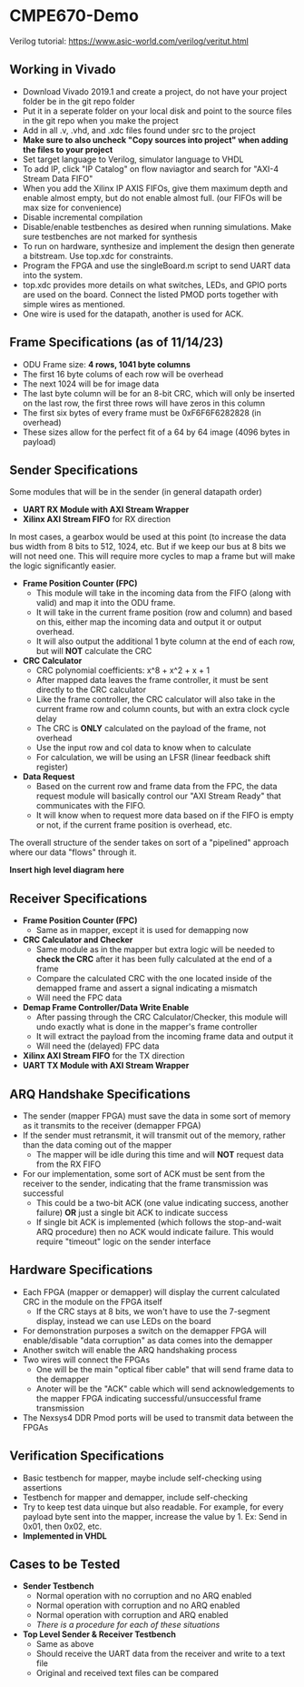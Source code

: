 # CMPE670-Demo

Verilog tutorial: https://www.asic-world.com/verilog/veritut.html

## Working in Vivado
* Download Vivado 2019.1 and create a project, do not have your project folder be in the git repo folder
* Put it in a seperate folder on your local disk and point to the source files in the git repo when you make the project
* Add in all .v, .vhd, and .xdc files found under src to the project
* **Make sure to also uncheck "Copy sources into project" when adding the files to your project**
* Set target language to Verilog, simulator language to VHDL
* To add IP, click "IP Catalog" on flow naviagtor and search for "AXI-4 Stream Data FIFO"
* When you add the Xilinx IP AXIS FIFOs, give them maximum depth and enable almost empty, but do not enable almost full. (our FIFOs will be max size for convenience)
* Disable incremental compilation
* Disable/enable testbenches as desired when running simulations. Make sure testbenches are not marked for synthesis
* To run on hardware, synthesize and implement the design then generate a bitstream. Use top.xdc for constraints.
* Program the FPGA and use the singleBoard.m script to send UART data into the system.
* top.xdc provides more details on what switches, LEDs, and GPIO ports are used on the board. Connect the listed PMOD ports together with simple wires as mentioned.
* One wire is used for the datapath, another is used for ACK.

## Frame Specifications (as of 11/14/23)
* ODU Frame size: **4 rows, 1041 byte columns**
* The first 16 byte colums of each row will be overhead
* The next 1024 will be for image data
* The last byte column will be for an 8-bit CRC, which will only be inserted on the last row, the first three rows will have zeros in this column
* The first six bytes of every frame must be 0xF6F6F6282828 (in overhead)
* These sizes allow for the perfect fit of a 64 by 64 image (4096 bytes in payload)

## Sender Specifications
Some modules that will be in the sender (in general datapath order)
* **UART RX Module with AXI Stream Wrapper**
* **Xilinx AXI Stream FIFO** for RX direction

In most cases, a gearbox would be used at this point (to increase the data bus width from 8 bits to 512, 1024, etc. But if we keep our bus at 8 bits we will not need one.  This will require more cycles to map a frame but will make the logic significantly easier.
* **Frame Position Counter (FPC)**
  * This module will take in the incoming data from the FIFO (along with valid) and map it into the ODU frame.
  * It will take in the current frame position (row and column) and based on this, either map the incoming data and output it or output overhead.
  * It will also output the additional 1 byte column at the end of each row, but will **NOT** calculate the CRC
* **CRC Calculator**
  * CRC polynomial coefficients: x^8 + x^2 + x + 1
  * After mapped data leaves the frame controller, it must be sent directly to the CRC calculator
  * Like the frame controller, the CRC calculator will also take in the current frame row and column counts, but with an extra clock cycle delay
  * The CRC is **ONLY** calculated on the payload of the frame, not overhead
  * Use the input row and col data to know when to calculate
  * For calculation, we will be using an LFSR (linear feedback shift register)
* **Data Request**
  * Based on the current row and frame data from the FPC, the data request module will basically control our "AXI Stream Ready" that communicates with the FIFO.
  *   It will know when to request more data based on if the FIFO is empty or not, if the current frame position is overhead, etc.

The overall structure of the sender takes on sort of a "pipelined" approach where our data "flows" through it.

**Insert high level diagram here**

## Receiver Specifications
* **Frame Position Counter (FPC)**
  * Same as in mapper, except it is used for demapping now
* **CRC Calculator and Checker**
  * Same module as in the mapper but extra logic will be needed to **check the CRC** after it has been fully calculated at the end of a frame
  * Compare the calculated CRC with the one located inside of the demapped frame and assert a signal indicating a mismatch
  * Will need the FPC data
* **Demap Frame Controller/Data Write Enable**
  * After passing through the CRC Calculator/Checker, this module will undo exactly what is done in the mapper's frame controller
  * It will extract the payload from the incoming frame data and output it
  * Will need the (delayed) FPC data
* **Xilinx AXI Stream FIFO** for the TX direction
* **UART TX Module with AXI Stream Wrapper**

## ARQ Handshake Specifications
* The sender (mapper FPGA) must save the data in some sort of memory as it transmits to the receiver (demapper FPGA)
* If the sender must retransmit, it will transmit out of the memory, rather than the data coming out of the mapper
  * The mapper will be idle during this time and will **NOT** request data from the RX FIFO
* For our implementation, some sort of ACK must be sent from the receiver to the sender, indicating that the frame transmission was successful
  * This could be a two-bit ACK (one value indicating success, another failure) **OR** just a single bit ACK to indicate success
  * If single bit ACK is implemented (which follows the stop-and-wait ARQ procedure) then no ACK would indicate failure.  This would require "timeout" logic on the sender interface 

## Hardware Specifications
* Each FPGA (mapper or demapper) will display the current calculated CRC in the module on the FPGA itself
  * If the CRC stays at 8 bits, we won't have to use the 7-segment display, instead we can use LEDs on the board
* For demonstration purposes a switch on the demapper FPGA will enable/disable "data corruption" as data comes into the demapper
* Another switch will enable the ARQ handshaking process
* Two wires will connect the FPGAs
  * One will be the main "optical fiber cable" that will send frame data to the demapper
  * Anoter will be the "ACK" cable which will send acknowledgements to the mapper FPGA indicating successful/unsuccessful frame transmission
* The Nexsys4 DDR Pmod ports will be used to transmit data between the FPGAs

## Verification Specifications
* Basic testbench for mapper, maybe include self-checking using assertions
* Testbench for mapper and demapper, include self-checking
* Try to keep test data uinque but also readable.  For example, for every payload byte sent into the mapper, increase the value by 1. Ex: Send in 0x01, then 0x02, etc.
* **Implemented in VHDL**

## Cases to be Tested
* **Sender Testbench**
  * Normal operation with no corruption and no ARQ enabled
  * Normal operation with corruption and no ARQ enabled
  * Normal operation with corruption and ARQ enabled
  * *There is a procedure for each of these situations*
* **Top Level Sender & Receiver Testbench**
  * Same as above
  * Should receive the UART data from the receiver and write to a text file
  * Original and received text files can be compared
